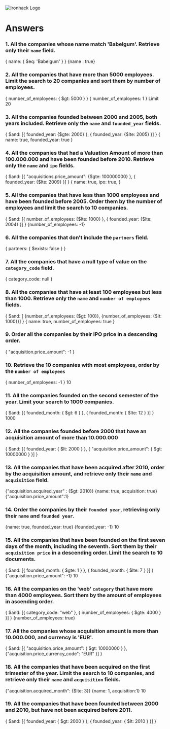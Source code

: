 ![Ironhack Logo](https://i.imgur.com/1QgrNNw.png)

# Answers

### 1. All the companies whose name match 'Babelgum'. Retrieve only their `name` field.

{ name: { $eq: 'Babelgum' } }
{name : true} 

### 2. All the companies that have more than 5000 employees. Limit the search to 20 companies and sort them by **number of employees**.

{ number_of_employees: { $gt: 5000 } }
{ number_of_employees: 1 }
Limit 20

### 3. All the companies founded between 2000 and 2005, both years included. Retrieve only the `name` and `founded_year` fields.

{ $and: [{ founded_year: {$gte: 2000} }, { founded_year: {$lte: 2005} }]  }
{ name: true, founded_year: true } 

### 4. All the companies that had a Valuation Amount of more than 100.000.000 and have been founded before 2010. Retrieve only the `name` and `ipo` fields.

{ $and: [{ "acquisitions.price_amount": {$gte: 100000000} }, { founded_year: {$lte: 2009} }]  }
{ name: true, ipo: true, } 

### 5. All the companies that have less than 1000 employees and have been founded before 2005. Order them by the number of employees and limit the search to 10 companies.

{ $and: [{ number_of_employees: {$lte: 1000} }, { founded_year: {$lte: 2004} }]  }
{number_of_employees: -1}

### 6. All the companies that don't include the `partners` field.

{ partners: { $exists: false } }

### 7. All the companies that have a null type of value on the `category_code` field.

{ category_code: null }

### 8. All the companies that have at least 100 employees but less than 1000. Retrieve only the `name` and `number of employees` fields.

{ $and: [ {number_of_employees: {$gt: 100}}, {number_of_employees: {$lt: 1000}}] }
{ name: true, number_of_employees: true }

### 9. Order all the companies by their IPO price in a descending order.

{ "acquisition.price_amount": -1 }

### 10. Retrieve the 10 companies with most employees, order by the `number of employees`

{ number_of_employees: -1 }
10

### 11. All the companies founded on the second semester of the year. Limit your search to 1000 companies.

{ $and: [{ founded_month: { $gt: 6 } }, { founded_month: { $lte: 12 } }] }  
1000

### 12. All the companies founded before 2000 that have an acquisition amount of more than 10.000.000

{ $and: [{ founded_year: { $lt: 2000 } }, { "acquisition.price_amount": { $gt: 10000000 } }] }

### 13. All the companies that have been acquired after 2010, order by the acquisition amount, and retrieve only their `name` and `acquisition` field.

{"acquisition.acquired_year" : {$gt: 2010}}
{name: true, acquisition: true}
{"acquisition.price_amount":1}

### 14. Order the companies by their `founded year`, retrieving only their `name` and `founded year`.

{name: true, founded_year: true}
{founded_year: -1}
10

### 15. All the companies that have been founded on the first seven days of the month, including the seventh. Sort them by their `acquisition price` in a descending order. Limit the search to 10 documents.

{ $and: [{ founded_month: { $gte: 1 } }, { founded_month: { $lte: 7 } }] }  
{"acquisition.price_amount": -1}
10

### 16. All the companies on the 'web' `category` that have more than 4000 employees. Sort them by the amount of employees in ascending order.

{ $and: [{ category_code:  "web"  }, { number_of_employees: { $gte: 4000 } }] }
{number_of_employees: true}

### 17. All the companies whose acquisition amount is more than 10.000.000, and currency is 'EUR'.

{ $and: [{ "acquisition.price_amount": { $gt: 10000000 } }, {"acquisition.price_currency_code": "EUR" }] }

### 18. All the companies that have been acquired on the first trimester of the year. Limit the search to 10 companies, and retrieve only their `name` and `acquisition` fields.

{"acquisition.acquired_month": {$lte: 3}}
{name: 1, acquisition:1}
10

### 19. All the companies that have been founded between 2000 and 2010, but have not been acquired before 2011.

{ $and: [{ founded_year: { $gt: 2000 } }, { founded_year: { $lt: 2010 } }] }